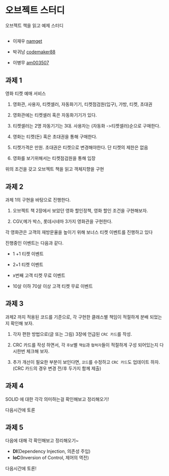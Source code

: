 # 오브젝트 스터디


오브젝트 책을 읽고 예제 스터디

## 

- 이재우 [namget](https://github.com/namget)

- 박귀남 [codemaker88](https://github.com/codemaker88)

- 이병무 [am003507](https://github.com/am003507)

## 과제 1

영화 티켓 예매 서비스

1. 영화관, 사용자, 티켓셀러, 자동화기기, 티켓점검원(입구), 가방, 티켓, 초대권

2. 영화관에는 티켓셀러 혹은 자동화기기가 있다.

3. 티켓셀러는 2명 자동기기는 3대. 사용자는 (자동화 ->티켓셀러)순으로 구매한다. 

4. 영화는 티켓(돈) 혹은 초대권을 통해 구매한다.

5. 티켓가격은 만원. 초대권은 티켓으로 변경해야한다. 단 티켓의 제한은 없음

6. 영화를 보기위해서는 티켓점검원을 통해 입장

위의 조건을 갖고 오브젝트 책을 읽고 객체지향을 구현


## 과제 2

과제 1의 구현을 바탕으로 진행한다.

1. 오브젝트 책 2장에서 보았던  영화 할인정책, 영화 할인 조건을 구현해보자.

2. CGV,메가 박스, 롯데시네마 3가지 영화관을 구현한다.

각 영화관은 고객의 재방문율을 높이기 위해  보너스 티켓 이벤트를 진행하고 있다

진행중인 이벤트는 다음과 같다.

- 1 +1 티켓 이벤트

- 2+1 티켓 이벤트 

- x번째 고객 티켓 무료 이벤트

- 10살 이하 70살 이상 고객 티켓 무료 이벤트


## 과제 3
과제2 까지 적용된 코드를 기준으로, 각 구현한 클래스별 책임이 적절하게 분배 되었는지 확인해 보자.

1. 각자 편한 방법으로(글 또는 그림) 3장에 언급된 `CRC 카드`를 작성.

2. CRC 카드를 작성 하면서, 각 `후보`별 `책임`과 `협력자`들이 적절하게 구성 되어있는지 다시한번 체크해 보자.

3. 추가 개선이 필요한 부분이 보인다면, `코드`를 수정하고 `CRC 카드`도 업데이트 하자.
(CRC 카드의 경우 변경 전/후 두가지 함께 제출)

## 과제 4

SOLID 에 대한 각각 의미하는걸 확인해보고 정리해오기! 

다음시간에 토론

## 과제 5

다음에 대해 각 확인해보고 정리해오기~

- **DI**(Dependency Injection, 의존성 주입)
- **IoC**(Inversion of Control, 제어의 역전)

다음시간에 토론!
